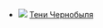 * ![](/books/sf_action/Александр%20Дядищев/Тени%20Чернобыля.jpg) [Тени Чернобыля](/books/sf_action/Александр%20Дядищев/Тени%20Чернобыля)